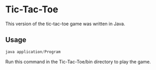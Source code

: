 # Tic-Tac-Toe

This version of the tic-tac-toe game was written in Java.


## Usage

```Java
java application/Program
```
Run this command in the Tic-Tac-Toe/bin directory to play the game.
